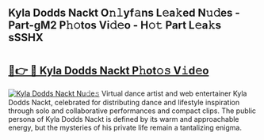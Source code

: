 ## Kyla Dodds Nackt O𝚗𝚕yf𝚊ns L𝚎a𝚔ed N𝚞𝚍es - Part-gM2 P𝚑𝚘tos Vi𝚍𝚎o - H𝚘𝚝 Part L𝚎a𝚔s sSSHX

# <h2><a href="http://kf3m7x.oniu.top/?m=Kyla+Dodds+Nackt">🔗👉 🔴 Kyla Dodds Nackt P𝚑ot𝚘𝚜 V𝚒d𝚎o</a></h2>

[![Kyla Dodds Nackt Nu𝚍e𝚜](https://i.imgur.com/0qMVB7G.gif)](http://kf3m7x.oniu.top/?m=Kyla+Dodds+Nackt)
Virtual dance artist and web entertainer Kyla Dodds Nackt, celebrated for distributing dance and lifestyle inspiration through solo and collaborative performances and compact clips. The public persona of Kyla Dodds Nackt is defined by its warm and approachable energy, but the mysteries of his private life remain a tantalizing enigma.  
